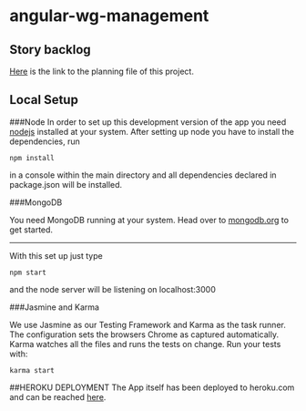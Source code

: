 # angular-wg-management

## Story backlog
<a href="https://docs.google.com/spreadsheets/d/1akzPQ1ONSz0wO_qEoTRSs7Y1tHsdBeTwDnIx6Nd8OVs/edit?usp=sharing" target="_blank">Here</a> is the link to the planning file of this project.

## Local Setup

###Node
In order to set up this development version of the app you need <a href="https://nodejs.org" target="_blank">nodejs</a> installed at your system.
After setting up node you have to install the dependencies, run
```
npm install
```
in a console within the main directory and all dependencies declared in package.json will be installed.


###MongoDB

You need MongoDB running at your system. Head over to <a href="https://www.mongodb.org/" target="_blank">mongodb.org</a> to get started.

- - - -
With this set up just type
```
npm start
```
and the node server will be listening on localhost:3000

###Jasmine and Karma

We use Jasmine as our Testing Framework and Karma as the task runner. The configuration sets the browsers Chrome as captured automatically. Karma watches all the files and runs the tests on change. Run your tests with: 

```
karma start
```

##HEROKU DEPLOYMENT
The App itself has been deployed to heroku.com and can be reached <a href="https://wg-manager.herokuapp.com" target="_bank">here<a/>.
